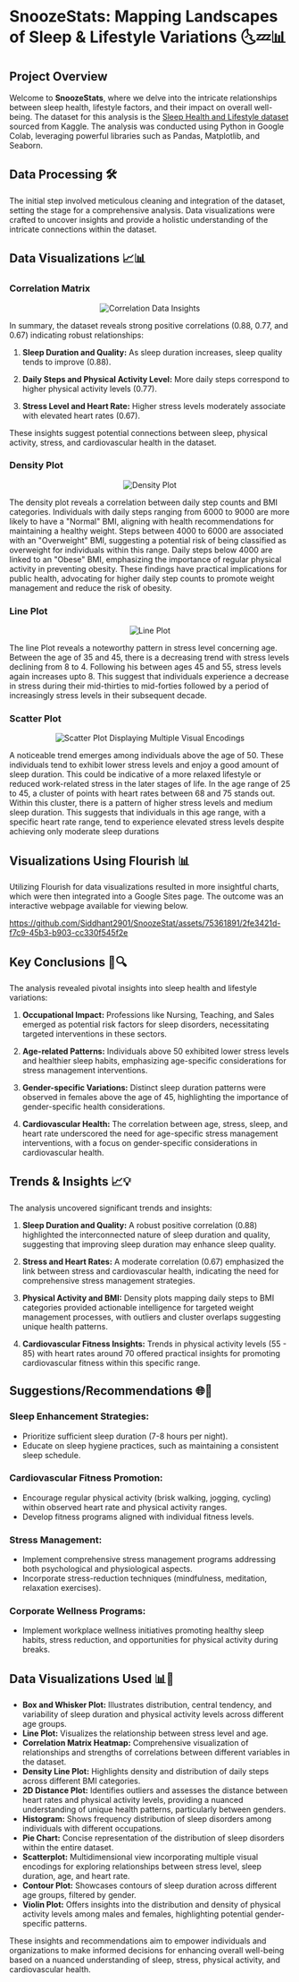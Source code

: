 # SnoozeStats: Mapping Landscapes of Sleep & Lifestyle Variations 🌜💤📊

## Project Overview

Welcome to **SnoozeStats**, where we delve into the intricate relationships between sleep health, lifestyle factors, and their impact on overall well-being. The dataset for this analysis is the [Sleep Health and Lifestyle dataset](https://www.kaggle.com/datasets/uom190346a/sleep-health-and-lifestyle-dataset) sourced from Kaggle. The analysis was conducted using Python in Google Colab, leveraging powerful libraries such as Pandas, Matplotlib, and Seaborn.

## Data Processing 🛠️

The initial step involved meticulous cleaning and integration of the dataset, setting the stage for a comprehensive analysis. Data visualizations were crafted to uncover insights and provide a holistic understanding of the intricate connections within the dataset.

## Data Visualizations 📈📊

### Correlation Matrix
<div align="center">
  <img src="Correlation_DataInsights.png" alt="Correlation Data Insights">
</div>

In summary, the dataset reveals strong positive correlations (0.88, 0.77, and 0.67) indicating robust relationships:

1. **Sleep Duration and Quality:** As sleep duration increases, sleep quality tends to improve (0.88).

2. **Daily Steps and Physical Activity Level:** More daily steps correspond to higher physical activity levels (0.77).

3. **Stress Level and Heart Rate:** Higher stress levels moderately associate with elevated heart rates (0.67).

These insights suggest potential connections between sleep, physical activity, stress, and cardiovascular health in the dataset.

### Density Plot
<div align="center">
  <img src="Density_Plot.png" alt="Density Plot">
</div>

The density plot reveals a correlation between daily step counts and BMI categories. Individuals with daily steps ranging from 6000 to 9000 are more likely to have a "Normal" BMI, aligning with health recommendations for maintaining a healthy weight. Steps between 4000 to 6000 are associated with an "Overweight" BMI, suggesting a potential risk of being classified as overweight for individuals within this range. Daily steps below 4000 are linked to an "Obese" BMI, emphasizing the importance of regular physical activity in preventing obesity. These findings have practical implications for public health, advocating for higher daily step counts to promote weight management and reduce the risk of obesity.

### Line Plot
<div align="center">
 <img src="LinePlot.png" alt="Line Plot">
</div>

The line Plot reveals a noteworthy pattern in stress level concerning age. Between the age of 35 and 45, there is a decreasing trend with stress levels declining from 8 to 4. Following his between ages 45 and 55, stress levels again increases upto 8. This suggest that individuals experience a decrease in stress during their mid-thirties to mid-forties followed by a period of increasingly stress levels in their subsequent decade.

### Scatter Plot
 <div align="center">
 <img src="ScatterPlot_MultipleEncodings.png" alt="Scatter Plot Displaying Multiple Visual Encodings">
</div>

A noticeable trend emerges among individuals above the age of 50. These individuals tend to exhibit lower stress levels and enjoy a good amount of sleep duration. This could be indicative
of a more relaxed lifestyle or reduced work-related stress in the later stages of life.
In the age range of 25 to 45, a cluster of points with heart rates between 68 and 75 stands out. Within this cluster, there is a pattern of higher stress levels and medium sleep duration. This suggests that individuals in this age range, with a specific heart rate range, tend to experience elevated stress levels despite achieving only moderate sleep durations

## Visualizations Using Flourish 📊
Utilizing Flourish for data visualizations resulted in more insightful charts, which were then integrated into a Google Sites page. The outcome was an interactive webpage available for viewing below.

https://github.com/Siddhant2901/SnoozeStat/assets/75361891/2fe3421d-f7c9-45b3-b903-cc330f545f2e




## Key Conclusions 🧠🔍

The analysis revealed pivotal insights into sleep health and lifestyle variations:

1. **Occupational Impact:** Professions like Nursing, Teaching, and Sales emerged as potential risk factors for sleep disorders, necessitating targeted interventions in these sectors.

2. **Age-related Patterns:** Individuals above 50 exhibited lower stress levels and healthier sleep habits, emphasizing age-specific considerations for stress management interventions.

3. **Gender-specific Variations:** Distinct sleep duration patterns were observed in females above the age of 45, highlighting the importance of gender-specific health considerations.

4. **Cardiovascular Health:** The correlation between age, stress, sleep, and heart rate underscored the need for age-specific stress management interventions, with a focus on gender-specific considerations in cardiovascular health.

## Trends & Insights 📈💡

The analysis uncovered significant trends and insights:

1. **Sleep Duration and Quality:** A robust positive correlation (0.88) highlighted the interconnected nature of sleep duration and quality, suggesting that improving sleep duration may enhance sleep quality.

2. **Stress and Heart Rates:** A moderate correlation (0.67) emphasized the link between stress and cardiovascular health, indicating the need for comprehensive stress management strategies.

3. **Physical Activity and BMI:** Density plots mapping daily steps to BMI categories provided actionable intelligence for targeted weight management processes, with outliers and cluster overlaps suggesting unique health patterns.

4. **Cardiovascular Fitness Insights:** Trends in physical activity levels (55 - 85) with heart rates around 70 offered practical insights for promoting cardiovascular fitness within this specific range.

## Suggestions/Recommendations 🌐🚀

### Sleep Enhancement Strategies:
- Prioritize sufficient sleep duration (7-8 hours per night).
- Educate on sleep hygiene practices, such as maintaining a consistent sleep schedule.

### Cardiovascular Fitness Promotion:
- Encourage regular physical activity (brisk walking, jogging, cycling) within observed heart rate and physical activity ranges.
- Develop fitness programs aligned with individual fitness levels.

### Stress Management:
- Implement comprehensive stress management programs addressing both psychological and physiological aspects.
- Incorporate stress-reduction techniques (mindfulness, meditation, relaxation exercises).

### Corporate Wellness Programs:
- Implement workplace wellness initiatives promoting healthy sleep habits, stress reduction, and opportunities for physical activity during breaks.

## Data Visualizations Used 📊📸

- **Box and Whisker Plot:** Illustrates distribution, central tendency, and variability of sleep duration and physical activity levels across different age groups.
- **Line Plot:** Visualizes the relationship between stress level and age.
- **Correlation Matrix Heatmap:** Comprehensive visualization of relationships and strengths of correlations between different variables in the dataset.
- **Density Line Plot:** Highlights density and distribution of daily steps across different BMI categories.
- **2D Distance Plot:** Identifies outliers and assesses the distance between heart rates and physical activity levels, providing a nuanced understanding of unique health patterns, particularly between genders.
- **Histogram:** Shows frequency distribution of sleep disorders among individuals with different occupations.
- **Pie Chart:** Concise representation of the distribution of sleep disorders within the entire dataset.
- **Scatterplot:** Multidimensional view incorporating multiple visual encodings for exploring relationships between stress level, sleep duration, age, and heart rate.
- **Contour Plot:** Showcases contours of sleep duration across different age groups, filtered by gender.
- **Violin Plot:** Offers insights into the distribution and density of physical activity levels among males and females, highlighting potential gender-specific patterns.

These insights and recommendations aim to empower individuals and organizations to make informed decisions for enhancing overall well-being based on a nuanced understanding of sleep, stress, physical activity, and cardiovascular health.
